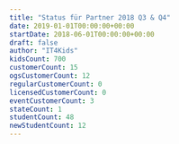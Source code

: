 ```yaml
---
title: "Status für Partner 2018 Q3 & Q4"
date: 2019-01-01T00:00:00+00:00
startDate: 2018-06-01T00:00:00+00:00
draft: false
author: "IT4Kids"
kidsCount: 700
customerCount: 15
ogsCustomerCount: 12
regularCustomerCount: 0
licensedCustomerCount: 0
eventCustomerCount: 3
stateCount: 1
studentCount: 48
newStudentCount: 12
---
```

